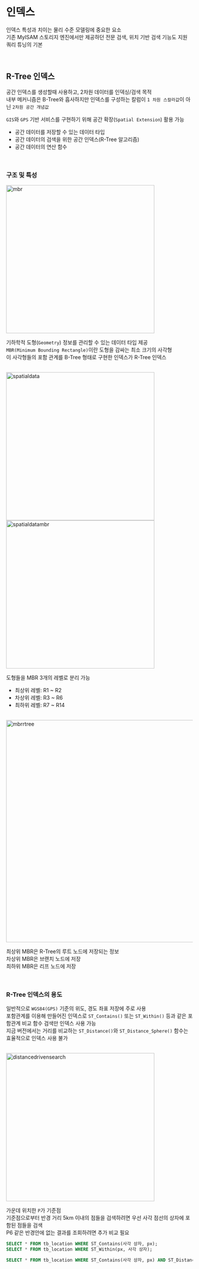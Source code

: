 # 인덱스
인덱스 특성과 치이는 물리 수준 모델링에 중요한 요소  
기존 MyISAM 스토리지 엔진에서만 제공하던 전문 검색, 위치 기반 검색 기능도 지원  
쿼리 튜닝의 기본  

<br>

## R-Tree 인덱스
공간 인덱스를 생성할때 사용하고, 2차원 데이터를 인덱싱/검색 목적  
내부 메커니즘은 B-Tree와 흡사하지만 인덱스를 구성하는 칼럼이 `1 차원 스칼라값`이 아닌 `2차원 공간 개념값`  

`GIS`와 `GPS` 기반 서비스를 구현하기 위해 공간 확장(`Spatial Extension`) 활용 가능  
- 공간 데이터를 저장할 수 있는 데이터 타입
- 공간 데이터의 검색을 위한 공간 인덱스(R-Tree 알고리즘)
- 공간 데이터의 연산 함수

<br>

### 구조 및 특성

<img width="400" alt="mbr" src="https://github.com/user-attachments/assets/1f900306-5db7-469b-a71c-bf1345190b1e" />

기하학적 도형(`Geometry`) 정보를 관리할 수 있는 데이터 타입 제공  
`MBR(Minimum Bounding Rectangle)`이란 도형을 감싸는 최소 크기의 사각형  
이 사각형들의 포함 관계를 B-Tree 형태로 구현한 인덱스가 R-Tree 인덱스  

<br>

<img width="400" alt="spatialdata" src="https://github.com/user-attachments/assets/707772b7-c487-489c-aa8d-285451612213" />

<br>

<img width="400" alt="spatialdatambr" src="https://github.com/user-attachments/assets/e87728be-67a8-4e91-bc0b-c3fa46bf74aa" />

도형들을 MBR 3개의 레벨로 분리 가능  
- 최상위 레벨: R1 ~ R2
- 차상위 레벨: R3 ~ R6
- 최하위 레벨: R7 ~ R14

<br>

<img width="600" alt="mbrrtree" src="https://github.com/user-attachments/assets/f3f3848b-0583-4f4f-b755-73fa20a04de7" />

최상위 MBR은 R-Tree의 루트 노드에 저장되는 정보  
차상위 MBR은 브랜치 노드에 저장  
최하위 MBR은 리프 노드에 저장  

<br>

### R-Tree 인덱스의 용도
일반적으로 `WGS84(GPS)` 기준의 위도, 경도 좌표 저장에 주로 사용  
포함관계를 이용해 만들어진 인덱스로 `ST_Contains()` 또는 `ST_Within()` 등과 같은 포함관계 비교 함수 검색만 인덱스 사용 가능  
지금 버전에서는 거리를 비교하는 `ST_Distance()`와 `ST_Distance_Sphere()` 함수는 효율적으로 인덱스 사용 불가  

<br>

<img width="400" alt="distancedrivensearch" src="https://github.com/user-attachments/assets/bfadb941-e4ef-4114-ac99-d4926ad780d4" />

가운데 위치한 `P`가 기준점  
기준점으로부터 반경 거리 5km 이내의 점들을 검색하려면 우선 사각 점선의 상자에 포함된 점들을 검색  
P6 같은 반경안에 없는 결과를 조회하려면 추가 비교 필요  

```sql
SELECT * FROM tb_location WHERE ST_Contains(사각 상자, px);
SELECT * FROM tb_location WHERE ST_Within(px, 사각 상자);

SELECT * FROM tb_location WHERE ST_Contains(사각 상자, px) AND ST_Distance_Sphere(p, px) <= 5 * 1000
```

<br>
